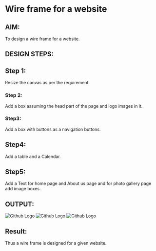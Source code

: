 # Wire frame for a website

## AIM:
To design a wire frame for a website.

## DESIGN STEPS:

## Step 1:
Resize the canvas as per the requirement.
### Step 2:
Add a box assuming the head part of the page and logo images in it.
### Step3:
Add a box with buttons as a navigation buttons.
## Step4:
Add a table and a Calendar.
## Step5:
Add a Text for home page and About us page and for photo gallery page add image boxes.

## OUTPUT:
![Github Logo](home1.png)
![Github Logo](events.png)
![Github Logo](about.png)


## Result:
Thus a wire frame is designed for a given website.
